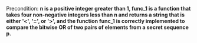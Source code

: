 Precondition: **n is a positive integer greater than 1, func_1 is a function that takes four non-negative integers less than n and returns a string that is either '<', '=', or '>', and the function func_1 is correctly implemented to compare the bitwise OR of two pairs of elements from a secret sequence p.**